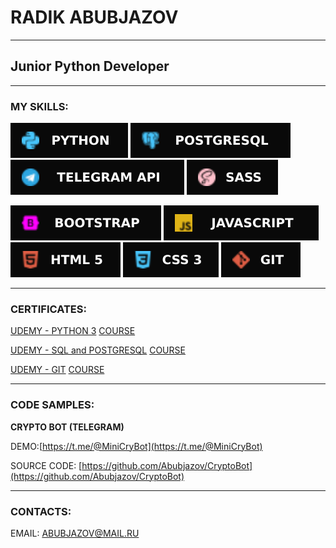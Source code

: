 # RADIK ABUBJAZOV
___

## Junior Python Developer
___

### MY SKILLS: 

![PYTHON 3](icons/python.svg) ![POSTGTRESQL](icons/Postgresql.svg) ![TELEGRAM API](icons/TelegramAPI.svg) ![SASS](icons/SASS.svg)

![BOOTSTRAP](icons/BOOTSTRAP.svg) ![JAVASCRIPT](icons/JavaScript.svg) ![HTML](icons/HTML5.svg) ![CSS](icons/CSS3.svg) ![GIT](icons/GIT.svg)
___

### CERTIFICATES:

[UDEMY - PYTHON 3](https://www.udemy.com/certificate/UC-5d544e83-3130-42df-9857-1eb0be7f2ded/)
[COURSE](https://www.udemy.com/course/bestpython/)

[UDEMY - SQL and POSTGRESQL](https://www.udemy.com/certificate/UC-3fe34770-dab3-4771-ad1d-cb7b75b31871/)
[COURSE](https://www.udemy.com/course/bestpostgres/)

[UDEMY - GIT](https://www.udemy.com/certificate/UC-aa5f9c4d-6dc1-484f-8371-c42fe82c1ace/)
[COURSE](https://www.udemy.com/course/git-alishev/)
___

### CODE SAMPLES:

__CRYPTO BOT (TELEGRAM)__

DEMO:[https://t.me/@MiniCryBot](https://t.me/@MiniCryBot)

SOURCE CODE: [https://github.com/Abubjazov/CryptoBot](https://github.com/Abubjazov/CryptoBot)

___

### CONTACTS:

EMAIL: ABUBJAZOV@MAIL.RU
